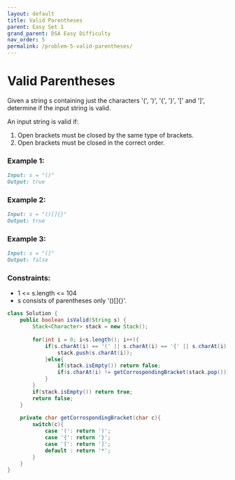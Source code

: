 ```yaml
---
layout: default
title: Valid Parentheses
parent: Easy Set 1
grand_parent: DSA Easy Difficulty
nav_order: 5
permalink: /problem-5-valid-parentheses/
---
```


# Valid Parentheses

Given a string s containing just the characters '(', ')', '{', '}', '[' and ']', determine if the input string is valid.

An input string is valid if:

1. Open brackets must be closed by the same type of brackets.
2. Open brackets must be closed in the correct order.


### Example 1:
```markdown
Input: s = "()"
Output: true
```
### Example 2:
```markdown
Input: s = "()[]{}"
Output: true
```
### Example 3:
```markdown
Input: s = "(]"
Output: false
```

### Constraints:

* 1 <= s.length <= 104
* s consists of parentheses only '()[]{}'.

```java
class Solution {
    public boolean isValid(String s) {
        Stack<Character> stack = new Stack();
        
        for(int i = 0; i<s.length(); i++){
            if(s.charAt(i) == '(' || s.charAt(i) == '{' || s.charAt(i) == '['){
                stack.push(s.charAt(i));
            }else{
                if(stack.isEmpty()) return false;
                if(s.charAt(i) != getCorrospondingBracket(stack.pop())) return false;
            }
        }
        if(stack.isEmpty()) return true;
        return false;
    }
    
    private char getCorrospondingBracket(char c){
        switch(c){
            case '(': return ')';
            case '{': return '}';
            case '[': return ']';
            default : return '*';
        }
    }
}
```